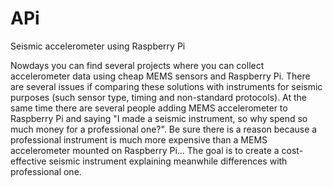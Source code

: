 # APi
Seismic accelerometer using Raspberry Pi

Nowdays you can find several projects where you can collect accelerometer data using cheap MEMS sensors and Raspberry Pi.
There are several issues if comparing these solutions with instruments for seismic purposes (such sensor type, timing and non-standard protocols).
At the same time there are several people adding MEMS accelerometer to Raspberry Pi and saying "I made a seismic instrument, so why spend so much money for a professional one?".
Be sure there is a reason because a professional instrument is much more expensive than a MEMS accelerometer mounted on Raspberry Pi...
The goal is to create a cost-effective seismic instrument explaining meanwhile differences with professional one. 
